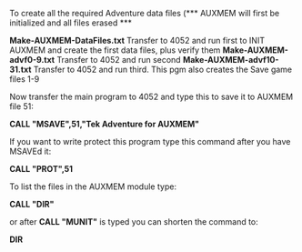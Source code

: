 To create all the required Adventure data files (*** AUXMEM will first be initialized and all files erased ***

**Make-AUXMEM-DataFiles.txt**    Transfer to 4052 and run first to INIT AUXMEM and create the first data files, plus verify them
**Make-AUXMEM-advf0-9.txt**      Transfer to 4052 and run second
**Make-AUXMEM-advf10-31.txt**    Transfer to 4052 and run third.  This pgm also creates the Save game files 1-9

Now transfer the main program to 4052 and type this to save it to AUXMEM file 51:

**CALL "MSAVE",51,"Tek Adventure for AUXMEM"**

If you want to write protect this program type this command after you have MSAVEd it:

**CALL "PROT",51**

To list the files in the AUXMEM module type:

**CALL "DIR"**

or after **CALL "MUNIT"** is typed you can shorten the command to:

**DIR**
